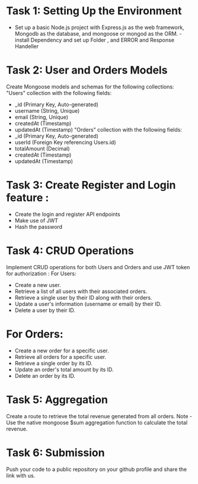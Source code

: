 # Task 1: Setting Up the Environment

- Set up a basic Node.js project with Express.js as the web framework, Mongodb as the database, and mongoose or mongod as the ORM. - install Dependency and set up Folder , and ERROR and Response Handeller

# Task 2: User and Orders Models

Create Mongoose models and schemas for the following collections: "Users" collection with the following fields:

- \_id (Primary Key, Auto-generated)
- username (String, Unique)
- email (String, Unique)
- createdAt (Timestamp)
- updatedAt (Timestamp)
  "Orders" collection with the following fields:
- \_id (Primary Key, Auto-generated)
- userId (Foreign Key referencing Users.id)
- totalAmount (Decimal)
- createdAt (Timestamp)
- updatedAt (Timestamp)

# Task 3: Create Register and Login feature :

- Create the login and register API endpoints
- Make use of JWT
- Hash the password

# Task 4: CRUD Operations

Implement CRUD operations for both Users and Orders and use JWT token for authorization : For Users:

- Create a new user.
- Retrieve a list of all users with their associated orders.
- Retrieve a single user by their ID along with their orders.
- Update a user's information (username or email) by their ID.
- Delete a user by their ID.

# For Orders:

- Create a new order for a specific user.
- Retrieve all orders for a specific user.
- Retrieve a single order by its ID.
- Update an order's total amount by its ID.
- Delete an order by its ID.

# Task 5: Aggregation

Create a route to retrieve the total revenue generated from all orders. Note - Use the native mongoose $sum aggregation function to calculate the total revenue.

# Task 6: Submission

Push your code to a public repository on your github profile and share the link with us.
